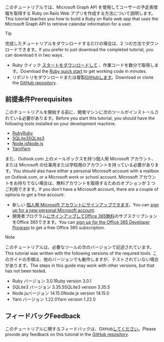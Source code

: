 <!-- markdownlint-disable MD002 MD041 -->

<span data-ttu-id="4096e-101">このチュートリアルでは、Microsoft Graph API を使用してユーザーの予定表情報を取得する Ruby on Rails Web アプリを作成する方法について説明します。</span><span class="sxs-lookup"><span data-stu-id="4096e-101">This tutorial teaches you how to build a Ruby on Rails web app that uses the Microsoft Graph API to retrieve calendar information for a user.</span></span>

> [!TIP]
> <span data-ttu-id="4096e-102">完成したチュートリアルをダウンロードするだけの場合は、2 つの方法でダウンロードできます。</span><span class="sxs-lookup"><span data-stu-id="4096e-102">If you prefer to just download the completed tutorial, you can download it in two ways.</span></span>
>
> - <span data-ttu-id="4096e-103">Ruby クイック [スタートをダウンロードして](https://developer.microsoft.com/graph/quick-start?platform=option-ruby) 、作業コードを数分で取得します。</span><span class="sxs-lookup"><span data-stu-id="4096e-103">Download the [Ruby quick start](https://developer.microsoft.com/graph/quick-start?platform=option-ruby) to get working code in minutes.</span></span>
> - <span data-ttu-id="4096e-104">リポジトリをダウンロードまたは複製[GitHubします](https://github.com/microsoftgraph/msgraph-training-rubyrailsapp)。</span><span class="sxs-lookup"><span data-stu-id="4096e-104">Download or clone the [GitHub repository](https://github.com/microsoftgraph/msgraph-training-rubyrailsapp).</span></span>

## <a name="prerequisites"></a><span data-ttu-id="4096e-105">前提条件</span><span class="sxs-lookup"><span data-stu-id="4096e-105">Prerequisites</span></span>

<span data-ttu-id="4096e-106">このチュートリアルを開始する前に、開発マシンに次のツールがインストールされている必要があります。</span><span class="sxs-lookup"><span data-stu-id="4096e-106">Before you start this tutorial, you should have the following tools installed on your development machine.</span></span>

- [<span data-ttu-id="4096e-107">Ruby</span><span class="sxs-lookup"><span data-stu-id="4096e-107">Ruby</span></span>](https://www.ruby-lang.org/en/downloads/)
- [<span data-ttu-id="4096e-108">SQLite3</span><span class="sxs-lookup"><span data-stu-id="4096e-108">SQLite3</span></span>](https://sqlite.org/index.html)
- [<span data-ttu-id="4096e-109">Node.js</span><span class="sxs-lookup"><span data-stu-id="4096e-109">Node.js</span></span>](https://nodejs.org/en/)
- [<span data-ttu-id="4096e-110">Yarn</span><span class="sxs-lookup"><span data-stu-id="4096e-110">Yarn</span></span>](https://yarnpkg.com/)

<span data-ttu-id="4096e-111">また、Outlook.com 上のメールボックスを持つ個人用 Microsoft アカウント、または Microsoft の仕事用または学校用のアカウントを持っている必要があります。</span><span class="sxs-lookup"><span data-stu-id="4096e-111">You should also have either a personal Microsoft account with a mailbox on Outlook.com, or a Microsoft work or school account.</span></span> <span data-ttu-id="4096e-112">Microsoft アカウントをお持ちでない場合は、無料アカウントを取得するためのオプションが 2 つご利用できます。</span><span class="sxs-lookup"><span data-stu-id="4096e-112">If you don't have a Microsoft account, there are a couple of options to get a free account:</span></span>

- <span data-ttu-id="4096e-113">新しい [個人用 Microsoft アカウントにサインアップできます](https://signup.live.com/signup?wa=wsignin1.0&rpsnv=12&ct=1454618383&rver=6.4.6456.0&wp=MBI_SSL_SHARED&wreply=https://mail.live.com/default.aspx&id=64855&cbcxt=mai&bk=1454618383&uiflavor=web&uaid=b213a65b4fdc484382b6622b3ecaa547&mkt=E-US&lc=1033&lic=1)。</span><span class="sxs-lookup"><span data-stu-id="4096e-113">You can [sign up for a new personal Microsoft account](https://signup.live.com/signup?wa=wsignin1.0&rpsnv=12&ct=1454618383&rver=6.4.6456.0&wp=MBI_SSL_SHARED&wreply=https://mail.live.com/default.aspx&id=64855&cbcxt=mai&bk=1454618383&uiflavor=web&uaid=b213a65b4fdc484382b6622b3ecaa547&mkt=E-US&lc=1033&lic=1).</span></span>
- <span data-ttu-id="4096e-114">開発者プログラム[にサインアップしてOffice 365無料](https://developer.microsoft.com/office/dev-program)のサブスクリプションをOffice 365できます。</span><span class="sxs-lookup"><span data-stu-id="4096e-114">You can [sign up for the Office 365 Developer Program](https://developer.microsoft.com/office/dev-program) to get a free Office 365 subscription.</span></span>

> [!NOTE]
> <span data-ttu-id="4096e-115">このチュートリアルは、必要なツールの次のバージョンで記述されています。</span><span class="sxs-lookup"><span data-stu-id="4096e-115">This tutorial was written with the following versions of the required tools.</span></span> <span data-ttu-id="4096e-116">このガイドの手順は、他のバージョンでも動作しますが、テストされていない場合があります。</span><span class="sxs-lookup"><span data-stu-id="4096e-116">The steps in this guide may work with other versions, but that has not been tested.</span></span>
>
> - <span data-ttu-id="4096e-117">Ruby バージョン 3.0.1</span><span class="sxs-lookup"><span data-stu-id="4096e-117">Ruby version 3.0.1</span></span>
> - <span data-ttu-id="4096e-118">SQLite3 バージョン 3.35.5</span><span class="sxs-lookup"><span data-stu-id="4096e-118">SQLite3 version 3.35.5</span></span>
> - <span data-ttu-id="4096e-119">Node.jsバージョン 14.15.0</span><span class="sxs-lookup"><span data-stu-id="4096e-119">Node.js version 14.15.0</span></span>
> - <span data-ttu-id="4096e-120">Yarn バージョン 1.22.0</span><span class="sxs-lookup"><span data-stu-id="4096e-120">Yarn version 1.22.0</span></span>

## <a name="feedback"></a><span data-ttu-id="4096e-121">フィードバック</span><span class="sxs-lookup"><span data-stu-id="4096e-121">Feedback</span></span>

<span data-ttu-id="4096e-122">このチュートリアルに関するフィードバックは、GitHub[してください](https://github.com/microsoftgraph/msgraph-training-rubyrailsapp)。</span><span class="sxs-lookup"><span data-stu-id="4096e-122">Please provide any feedback on this tutorial in the [GitHub repository](https://github.com/microsoftgraph/msgraph-training-rubyrailsapp).</span></span>
